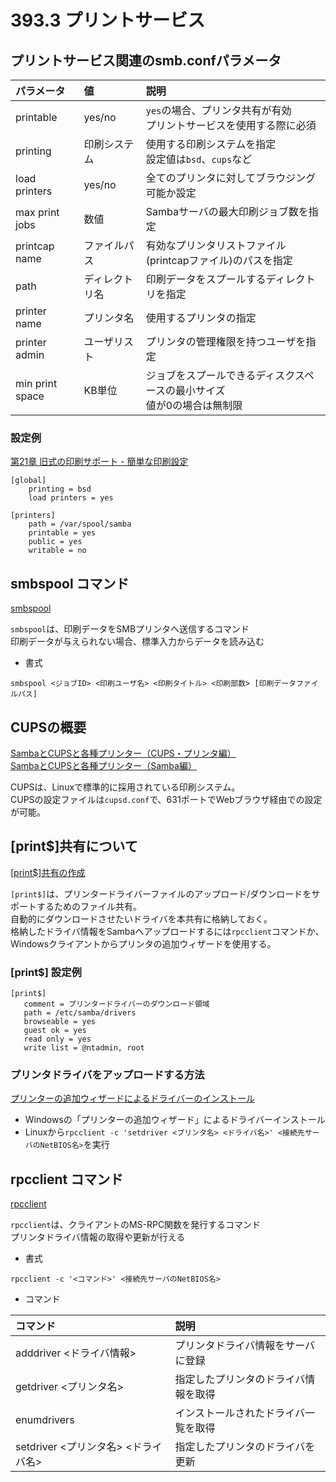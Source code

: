 # 393.3 プリントサービス

## プリントサービス関連のsmb.confパラメータ

| パラメータ      | 値             | 説明                                                                      |
|:--------------  |:---------------|:--------------------------------------------------------------------------|
| printable       | yes/no         | `yes`の場合、プリンタ共有が有効<br>プリントサービスを使用する際に必須     |
| printing        | 印刷システム   | 使用する印刷システムを指定<br>設定値は`bsd`、`cups`など                   |
| load printers   | yes/no         | 全てのプリンタに対してブラウジング可能か設定                              |
| max print jobs  | 数値           | Sambaサーバの最大印刷ジョブ数を指定                                       |
| printcap name   | ファイルパス   | 有効なプリンタリストファイル(printcapファイル)のパスを指定                |
| path            | ディレクトリ名 | 印刷データをスプールするディレクトリを指定                                |
| printer name    | プリンタ名     | 使用するプリンタの指定                                                    |
| printer admin   | ユーザリスト   | プリンタの管理権限を持つユーザを指定                                      |
| min print space | KB単位         | ジョブをスプールできるディスクスペースの最小サイズ<br>値が0の場合は無制限 |

### 設定例

[第21章 旧式の印刷サポート - 簡単な印刷設定](http://www.samba.gr.jp/project/translation/4.6/htmldocs/Samba3-HOWTO/classicalprinting.html#idm139907880813872)

```
[global]
    printing = bsd
    load printers = yes

[printers]
    path = /var/spool/samba
    printable = yes
    public = yes
    writable = no
````

## smbspool コマンド

[smbspool](http://www.samba.gr.jp/project/translation/4.6/htmldocs/manpages/smbspool.8.html)

`smbspool`は、印刷データをSMBプリンタへ送信するコマンド<br>
印刷データが与えられない場合、標準入力からデータを読み込む

* 書式

```
smbspool <ジョブID> <印刷ユーザ名> <印刷タイトル> <印刷部数> [印刷データファイルパス]
```

## CUPSの概要

[SambaとCUPSと各種プリンター（CUPS・プリンタ編）](https://qiita.com/yyano/items/e0c27eda5d8e70de66e0#samba)<br>
[SambaとCUPSと各種プリンター（Samba編）](https://qiita.com/yyano/items/8cfc4a1d05f367d6e2de)

CUPSは、Linuxで標準的に採用されている印刷システム。<br>
CUPSの設定ファイルは`cupsd.conf`で、631ポートでWebブラウザ経由での設定が可能。<br>

## [print$]共有について

[[print$]共有の作成](http://www.samba.gr.jp/project/translation/4.6/htmldocs/Samba3-HOWTO/classicalprinting.html#idm139907880277696)

`[print$]`は、プリンタードライバーファイルのアップロード/ダウンロードをサポートするためのファイル共有。<br>
自動的にダウンロードさせたいドライバを本共有に格納しておく。<br>
格納したドライバ情報をSambaへアップロードするには`rpcclient`コマンドか、Windowsクライアントからプリンタの追加ウィザードを使用する。

### [print$] 設定例

```
[print$]
   comment = プリンタードライバーのダウンロード領域
   path = /etc/samba/drivers
   browseable = yes
   guest ok = yes
   read only = yes
   write list = @ntadmin, root
```

### プリンタドライバをアップロードする方法

[プリンターの追加ウィザードによるドライバーのインストール](http://www.samba.gr.jp/project/translation/4.6/htmldocs/Samba3-HOWTO/classicalprinting.html#idm139907880195136)

* Windowsの「プリンターの追加ウィザード」によるドライバーインストール
* Linuxから`rpcclient -c 'setdriver <プリンタ名> <ドライバ名>' <接続先サーバのNetBIOS名>`を実行

## rpcclient コマンド

[rpcclient](http://www.samba.gr.jp/project/translation/4.6/htmldocs/manpages/rpcclient.1.html)

`rpcclient`は、クライアントのMS-RPC関数を発行するコマンド<br>
プリンタドライバ情報の取得や更新が行える

* 書式

```
rpcclient -c '<コマンド>' <接続先サーバのNetBIOS名>
```

* コマンド

| コマンド                            | 説明                                 |
|:------------------------------------|:-------------------------------------|
| adddriver <ドライバ情報>            | プリンタドライバ情報をサーバに登録   |
| getdriver <プリンタ名>              | 指定したプリンタのドライバ情報を取得 |
| enumdrivers                         | インストールされたドライバ一覧を取得 |
| setdriver <プリンタ名> <ドライバ名> | 指定したプリンタのドライバを更新     |
